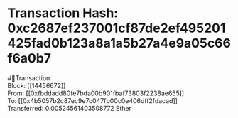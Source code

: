 
Transaction Hash: 0xc2687ef237001cf87de2ef495201425fad0b123a8a1a5b27a4e9a05c66f6a0b7
====================================================================================
  
#💸Transaction  
Block: [[14456672]]  
From: [[0xfbddadd80fe7bda00b901fbaf73803f2238ae655]]  
To: [[0x4b5057b2c87ec9e7c047fb00c0e406dff2fdacad]]  
Transferred: 0.00524561403508772 Ether